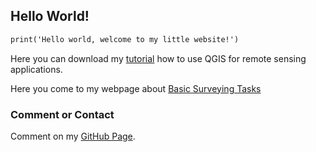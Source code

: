## Hello World!

```markdown
print('Hello world, welcome to my little website!')
```
Here you can download my [tutorial](https://github.com/sschoppenhauer/QGIS-for-remote-sensing/raw/main/Tutorial_QGIS-for-remote-sensing-applications_Schoppenhauer_GitHub.pdf) how to use QGIS for remote sensing applications.

Here you come to my webpage about [Basic Surveying Tasks](https://github.com/sschoppenhauer/Surveying.html)

### Comment or Contact

Comment on my [GitHub Page](https://github.com/sschoppenhauer).
